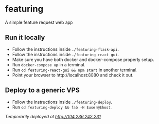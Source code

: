 # featuring
A simple feature request web app

## Run it locally

- Follow the instructions inside `./featuring-flask-api`.
- Follow the instructions inside `./featuring-react-gui`.
- Make sure you have both docker and docker-compose properly setup.
- Run ```docker-compose up``` in a terminal.
- Run ```cd featuring-react-gui && npm start``` in another terminal.
- Point your browser to http://localhost:8080 and check it out.

## Deploy to a generic VPS

- Follow the instructions inside `./featuring-deploy`.
- Run ```cd featuring-deploy && fab -H $user@$host```.

*Temporarily deployed at http://104.236.242.231*

